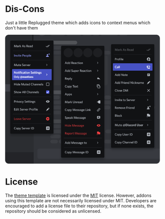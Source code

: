 # Dis-Cons

Just a little Replugged theme which adds icons to context menus which don't have them

![Theme Image](https://raw.githubusercontent.com/Bitslayn/Dis-Cons/main/dis-cons.png)

# License

The [theme template](https://github.com/replugged-org/theme-template) is licensed under the
[MIT](https://opensource.org/license/mit/) license. However, addons using this template are not
necessarily licensed under MIT. Developers are encouraged to add a license file to their repository,
but if none exists, the repository should be considered as unlicensed.
